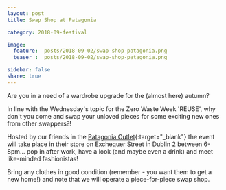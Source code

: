 ```yaml
---
layout: post
title: Swap Shop at Patagonia

category: 2018-09-festival

image:
  feature:  posts/2018-09-02/swap-shop-patagonia.png
  teaser :  posts/2018-09-02/swap-shop-patagonia.png

sidebar: false
share: true
---
```

Are you in a need of a wardrobe upgrade for the (almost here) autumn? 

In line with the Wednesday's topic for the Zero Waste Week 'REUSE', why don't you come and swap your unloved pieces for some exciting new ones from other swappers?! 

Hosted by our friends in the [Patagonia Outlet](http://eu.patagonia.com/ie/en/home/){:target="_blank"} the event will take place in their store on Exchequer Street in Dublin 2 between 6-8pm... pop in after work, have a look (and maybe even a drink) and meet like-minded fashionistas!

Bring any clothes in good condition (remember - you want them to get a new home!) and note that we will operate a piece-for-piece swap shop.





